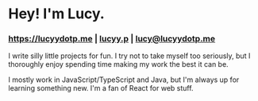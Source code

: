 # Hey! I'm Lucy.
### <https://lucyydotp.me> | [lucyy.p](https://discord.lucyydotp.me/) | [lucy@lucyydotp.me](mailto:lucy@lucyydotp.me)

I write silly little projects for fun. I try not to take myself too seriously, but I thoroughly enjoy spending time making my work the best it can be.

I mostly work in JavaScript/TypeScript and Java, but I'm always up for learning something new. I'm a fan of React for web stuff.
